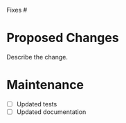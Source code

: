 Fixes #

# Proposed Changes

Describe the change.

# Maintenance

* [ ] Updated tests
* [ ] Updated documentation
